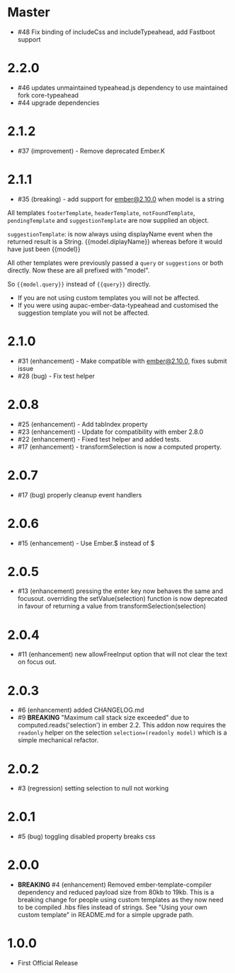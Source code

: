 # Master

* #48 Fix binding of includeCss and includeTypeahead, add Fastboot support

# 2.2.0

* #46 updates unmaintained typeahead.js dependency to use maintained fork core-typeahead
* #44 upgrade dependencies

# 2.1.2

* #37 (improvement) - Remove deprecated Ember.K

# 2.1.1
* #35 (breaking) - add support for ember@2.10.0 when model is a string

All templates `footerTemplate`, `headerTemplate`, `notFoundTemplate`, `pendingTemplate` and `suggestionTemplate` are now supplied an object.

`suggestionTemplate`: is now always using displayName event when the returned result is a String.
{{model.diplayName}} whereas before it would have just been {{model}}

All other templates were previously passed a `query` or `suggestions` or both directly.
Now these are all prefixed with "model".

So `{{model.query}}` instead of `{{query}}` directly.

* If you are not using custom templates you will not be affected.
* If you were using aupac-ember-data-typeahead and customised the suggestion template you will not be affected. 

# 2.1.0
* #31 (enhancement) - Make compatible with ember@2.10.0, fixes submit issue
* #28 (bug) - Fix test helper

# 2.0.8
* #25 (enhancement) - Add tabIndex property
* #23 (enhancement) - Update for compatibility with ember 2.8.0
* #22 (enhancement) - Fixed test helper and added tests.
* #17 (enhancement) - transformSelection is now a computed property.

# 2.0.7
* #17 (bug) properly cleanup event handlers

# 2.0.6
* #15 (enhancement) - Use Ember.$ instead of $

# 2.0.5
* #13 (enhancement) pressing the enter key now behaves the same and focusout.
                    overriding the setValue(selection) function is now deprecated in favour of returning a value from transformSelection(selection)

# 2.0.4
* #11 (enhancement) new allowFreeInput option that will not clear the text on focus out.

# 2.0.3
* #6 (enhancement) added CHANGELOG.md
* #9 **BREAKING** "Maximum call stack size exceeded" due to computed.reads('selection') in ember 2.2.  This addon now requires the `readonly` helper on the selection `selection=(readonly model)` which is a simple mechanical refactor.

# 2.0.2
* #3 (regression) setting selection to null not working

# 2.0.1
* #5 (bug) toggling disabled property breaks css 

# 2.0.0
* **BREAKING** #4 (enhancement) Removed ember-template-compiler dependency and reduced payload size from 80kb to 19kb. This is a breaking change for people using custom templates as they now need to be compiled .hbs files instead of strings.  See "Using your own custom template" in README.md for a simple upgrade path.

# 1.0.0
*  First Official Release
